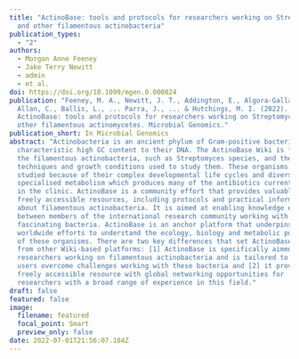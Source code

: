 ```yaml
---
title: "ActinoBase: tools and protocols for researchers working on Streptomyces
  and other filamentous actinobacteria"
publication_types:
  - "2"
authors:
  - Morgan Anne Feeney
  - Jake Terry Newitt
  - admin
  - et al.
doi: https://doi.org/10.1099/mgen.0.000824
publication: "Feeney, M. A., Newitt, J. T., Addington, E., Algora-Gallardo, L.,
  Allan, C., Ballis, L., ... Parra, J., ... & Hutchings, M. I. (2022).
  ActinoBase: tools and protocols for researchers working on Streptomyces and
  other filamentous actinomycetes. Microbial Genomics."
publication_short: In Microbial Genomics
abstract: "Actinobacteria is an ancient phylum of Gram-positive bacteria with a
  characteristic high GC content to their DNA. The ActinoBase Wiki is focused on
  the filamentous actinobacteria, such as Streptomyces species, and the
  techniques and growth conditions used to study them. These organisms are
  studied because of their complex developmental life cycles and diverse
  specialised metabolism which produces many of the antibiotics currently used
  in the clinic. ActinoBase is a community effort that provides valuable and
  freely accessible resources, including protocols and practical information
  about filamentous actinobacteria. It is aimed at enabling knowledge exchange
  between members of the international research community working with these
  fascinating bacteria. ActinoBase is an anchor platform that underpins
  worldwide efforts to understand the ecology, biology and metabolic potential
  of these organisms. There are two key differences that set ActinoBase apart
  from other Wiki-based platforms: [1] ActinoBase is specifically aimed at
  researchers working on filamentous actinobacteria and is tailored to help
  users overcome challenges working with these bacteria and [2] it provides a
  freely accessible resource with global networking opportunities for
  researchers with a broad range of experience in this field."
draft: false
featured: false
image:
  filename: featured
  focal_point: Smart
  preview_only: false
date: 2022-07-01T21:56:07.184Z
---
```


